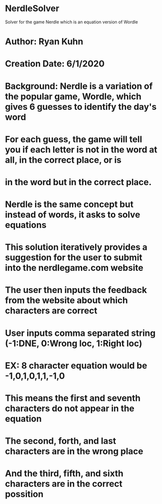 # NerdleSolver
Solver for the game Nerdle which is an equation version of Wordle

# Author: Ryan Kuhn
# Creation Date: 6/1/2020
#
# Background: Nerdle is a variation of the popular game, Wordle, which gives 6 guesses to identify the day's word
# For each guess, the game will tell you if each letter is not in the word at all, in the correct place, or is
# in the word but in the correct place.
# Nerdle is the same concept but instead of words, it asks to solve equations
# This solution iteratively provides a suggestion for the user to submit into the nerdlegame.com website
# The user then inputs the feedback from the website about which characters are correct

# User inputs comma separated string (-1:DNE, 0:Wrong loc, 1:Right loc) 
# EX: 8 character equation would be -1,0,1,0,1,1,-1,0
# This means the first and seventh characters do not appear in the equation
# The second, forth, and last characters are in the wrong place
# And the third, fifth, and sixth characters are in the correct possition

